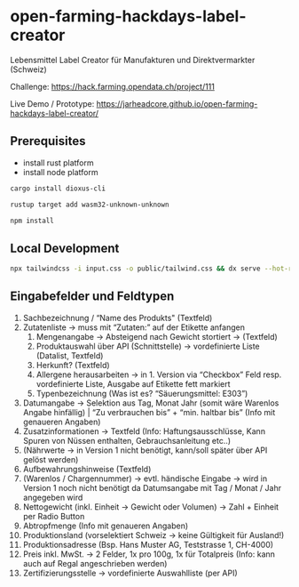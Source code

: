 # open-farming-hackdays-label-creator
Lebensmittel Label Creator für Manufakturen und Direktvermarkter (Schweiz)

Challenge: https://hack.farming.opendata.ch/project/111

Live Demo / Prototype: https://jarheadcore.github.io/open-farming-hackdays-label-creator/


## Prerequisites

* install rust platform
* install node platform

```bash
cargo install dioxus-cli
```

```bash
rustup target add wasm32-unknown-unknown
```

```bash
npm install
```

## Local Development

```bash
npx tailwindcss -i input.css -o public/tailwind.css && dx serve --hot-reload
```

## Eingabefelder und Feldtypen

1. Sachbezeichnung / “Name des Produkts" (Textfeld)
2. Zutatenliste → muss mit “Zutaten:” auf der Etikette anfangen
    1. Mengenangabe → Absteigend nach Gewicht stortiert → (Textfeld)
    2. Produktauswahl über API (Schnittstelle) → vordefinierte Liste (Datalist, Textfeld)
    3. Herkunft? (Textfeld)
    4. Allergene herausarbeiten → in 1. Version via “Checkbox” Feld resp. vordefinierte Liste, Ausgabe auf Etikette fett markiert
    5. Typenbezeichnung (Was ist es? “Säuerungsmittel: E303”)
3. Datumangabe → Selektion aus Tag, Monat Jahr (somit wäre Warenlos Angabe hinfällig) | “Zu verbrauchen bis” + “min. haltbar bis” (Info mit genaueren Angaben)
4. Zusatzinformationen → Textfeld (Info: Haftungsausschlüsse, Kann Spuren von Nüssen enthalten, Gebrauchsanleitung etc..)
5. (Nährwerte → in Version 1 nicht benötigt, kann/soll später über API gelöst werden)
6. Aufbewahrungshinweise (Textfeld)
7. (Warenlos / Chargennummer) → evtl. händische Eingabe → wird in Version 1 noch nicht benötigt da Datumsangabe mit Tag / Monat / Jahr angegeben wird
8. Nettogewicht (inkl. Einheit → Gewicht oder Volumen) → Zahl + Einheit per Radio Button
9. Abtropfmenge (Info mit genaueren Angaben)
10. Produktionsland (vorselektiert Schweiz → keine Gültigkeit für Ausland!)
11. Produktionsadresse (Bsp. Hans Muster AG, Teststrasse 1, CH-4000)
12. Preis inkl. MwSt. → 2 Felder, 1x pro 100g, 1x für Totalpreis (Info: kann auch auf Regal angeschrieben werden)
13. Zertifizierungsstelle → vordefinierte Auswahlliste (per API)
